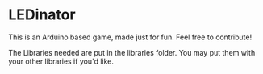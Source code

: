 # LEDinator
This is an Arduino based game, made just for fun. Feel free to contribute!

The Libraries needed are put in the libraries folder. You may put them 
with your other libraries if you'd like.